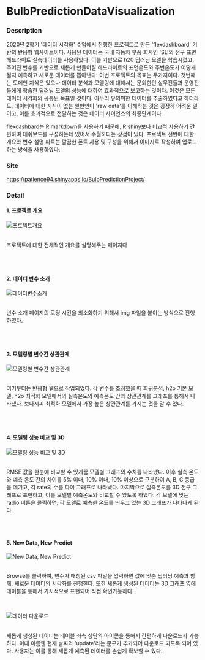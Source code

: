 # BulbPredictionDataVisualization

### Description

2020년 2학기 '데이터 시각화' 수업에서 진행한 프로젝트로 만든 'flexdashboard' 기반의 반응형 웹사이트이다. 사용된 데이터는 국내 자동차 부품 회사인 'SL'의 전구 표면 헤드라이트 실측데이터를 사용하였다. 이를 기반으로 h20 딥러닝 모델을 학습시켰고, 주어진 변수를 기반으로 새롭게 만들어질 헤드라이트의 표면온도와 주변온도가 어떻게 될지 예측하고 새로운 데이터를 뽑아낸다. 이번 프로젝트의 목표는 두가지이다. 첫번째는 도메인 지식은 있으나 데이터 분석과 모델링에 대해서는 문외한인 실무진들과 운영진들에게 학습한 딥러닝 모델의 성능에 대하여 효과적으로 보고하는 것이다. 이것은 모든 데이터 시각화의 공통된 목표일 것이다. 아무리 유의미한 데이터를 추출하였다고 하더라도, 데이터에 대한 지식이 없는 일반인이 'raw data'를 이해하는 것은 굉장히 어려운 일이고, 이를 효과적으로 전달하는 것은 데이터 사이언스의 최종단계이다.

flexdashbard는 R markdown을 사용하기 때문에, R shiny보다 비교적 사용하기 간편하여 대쉬보드를 구성하는데 있어서 수월하다는 장점이 있다. 프로젝트 전반에 대한 개요와 변수 설명 파트는 깔끔한 폰트 사용 및 구성을 위해서 이미지로 작성하여 업로드하는 방식을 사용하였다. 


### Site

https://patience94.shinyapps.io/BulbPredictionProject/


### Detail

#### 1. 프로젝트 개요
![프로젝트개요](https://user-images.githubusercontent.com/55008408/116419569-27128880-a878-11eb-9352-65b9bf595994.gif)

<br> 프로젝트에 대한 전체적인 개요를 설명해주는 페이지다

<br>
<br>

#### 2. 데이터 변수 소개
![데이터변수소개](https://user-images.githubusercontent.com/55008408/116419659-3d204900-a878-11eb-8af1-d411967c435b.gif)

<br>변수 소개 페이지의 로딩 시간을 최소화하기 위해서 img 파일을 붙이는 방식으로 진행하였다.

<br>
<br>

#### 3. 모델링별 변수간 상관관계
![모델링별 변수간 상관관계](https://user-images.githubusercontent.com/55008408/116420131-aacc7500-a878-11eb-81a5-3d42edaac399.gif)

<br> 여기부터는 반응형 웹으로 작업되었다. 각 변수를 조정했을 때 회귀분석, h2o 기본 모델, h2o 최적화 모델에서의 실측온도와 예측온도 간의 상관관계를 그래프를 통해서 나타냈다. 보다시피 최적화 모델에서 가장 높은 상관관계를 가지는 것을 알 수 있다.

<br>
<br>

#### 4. 모델링 성능 비교 및 3D 
![모델링 성능 비교 및 3D](https://user-images.githubusercontent.com/55008408/116421132-891fbd80-a879-11eb-9d65-9bcee9c0682a.gif)

<br> RMSE 값을 한눈에 비교할 수 있게끔 모델별 그래프와 수치를 나타냈다. 이후 실측 온도와 예측 온도 간의 차이를 5% 이내, 10% 이내, 10% 이상으로 구분하여 A, B, C 등급을 메기고, 각 rate의 수를 파이 그래프로 나타냈다. 마지막으로 실측온도를 3D 전구 그래프로 표현하고, 이를 모델별 예측온도와 비교할 수 있도록 하였다. 각 모델에 맞는 radio 버튼을 클릭하면, 각 모델로 예측한 온도를 띄우고 있는 3D 그래프가 나타나게 된다.

<br>
<br>

#### 5. New Data, New Predict
![New Data, New Predict](https://user-images.githubusercontent.com/55008408/116422519-c9cc0680-a87a-11eb-9bec-9ad115941a6e.gif)

<br> Browse를 클릭하여, 변수가 매칭된 csv 파일을 입력하면 값에 맞춘 딥러닝 예측과 함께, 새로운 데이터의 시각화를 진행한다. 또한 새롭게 생성된 데이터는 3D 그래프 옆에 테이블을 통해서 가시적으로 표현되어 직접 확인가능하다.

<br>

![데이터 다운로드](https://user-images.githubusercontent.com/55008408/116422860-1f081800-a87b-11eb-9ebb-93d8e80e5ac9.gif)

<br> 새롭게 생성된 데이터는 테이블 좌측 상단의 아이콘을 통해서 간편하게 다운로드가 가능하다. 이때 이름엔 현재 날짜와 'update'라는 문구가 추가되어 다운로드 되도록 되어 있다. 사용자는 이를 통해 새롭게 예측된 데이터를 손쉽게 확보할 수 있다. 

